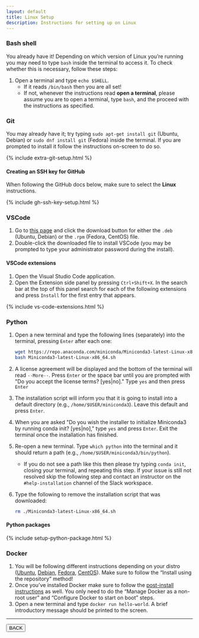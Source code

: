 ```yaml
---
layout: default
title: Linux Setup
description: Instructions for setting up on Linux
---
```


### Bash shell

You already have it! Depending on which version of Linux you’re running you may
need to type `bash` inside the terminal to access it. To check whether this is
necessary, follow these steps:

1. Open a terminal and type `echo $SHELL`.
   -  If it reads `/bin/bash` then you are all set!
   -  If not, whenever the instructions read **open a terminal**,
      please assume you are to open a terminal, type `bash`,
      and the proceed with the instructions as specified.

### Git

You may already have it;
try typing `sudo apt-get install git` (Ubuntu, Debian)
or `sudo dnf install git` (Fedora) inside the terminal.
If you are prompted to install it follow the instructions on-screen to do so.

{% include extra-git-setup.html %}

#### Creating an SSH key for GitHub

When following the GitHub docs below, make sure to select the **Linux** instructions.

{% include gh-ssh-key-setup.html %}

### VSCode

1. Go to [this page](https://code.visualstudio.com/) and click the download
   button for either the `.deb` (Ubuntu, Debian) or the `.rpm` (Fedora, CentOS) file.
1. Double-click the downloaded file to install VSCode
   (you may be prompted to type your administrator password during the install).

#### VSCode extensions

1. Open the Visual Studio Code application.
1. Open the Extension side panel by pressing `Ctrl+Shift+X`.
   In the search bar at the top of this panel
   search for each of the following extensions and press `Install` for the first entry that appears.

{% include vs-code-extensions.html %}

### Python

1. Open a new terminal and type the following lines (separately) into the
   terminal, pressing `Enter` after each one:

   ```bash
   wget https://repo.anaconda.com/miniconda/Miniconda3-latest-Linux-x86_64.sh
   bash Miniconda3-latest-Linux-x86_64.sh
   ```

1. A license agreement will be displayed and the bottom of the terminal will read `--More--`.
   Press `Enter` or the space bar until you are prompted with
   "Do you accept the license terms? [yes|no]."
   Type `yes` and then press `Enter`
1. The installation script will inform you that it is going to install into a default directory (e.g., `/home/$USER/miniconda3`).
   Leave this default and press `Enter`.
1. When you are asked
   "Do you wish the installer to initialize Miniconda3 by running conda init? [yes|no],"
   type `yes` and press `Enter`.
   Exit the terminal once the installation has finished.
1. Re-open a new terminal.
   Type `which python` into the terminal and it should return a path (e.g., `/home/$USER/miniconda3/bin/python`).
   - If you do not see a path like this then please try typing `conda init`,
     closing your terminal, and repeating this step.
     If your issue is still not resolved skip the following step
     and contact an instructor on the `#help-installation` channel of the Slack workspace.
1. Type the following to remove the installation script that was downloaded:

   ```bash
   rm ./Miniconda3-latest-Linux-x86_64.sh
   ```

#### Python packages

{% include setup-python-package.html %}

### Docker

1. You will be following different instructions depending on your distro
   ([Ubuntu](https://docs.docker.com/engine/install/ubuntu/),
   [Debian](https://docs.docker.com/engine/install/debian/),
   [Fedora](https://docs.docker.com/engine/install/fedora/),
   [CentOS](https://docs.docker.com/engine/install/centos/)). Make sure to
   follow the “Install using the repository” method!
1. Once you’ve installed Docker make sure to follow the
   [post-install instructions](https://docs.docker.com/engine/install/linux-postinstall/)
   as well. You only need to do the “Manage Docker as a non-root user” and
   “Configure Docker to start on boot” steps.
1. Open a new terminal and type `docker run hello-world`. A brief introductory
   message should be printed to the screen.

---

<a href="{{ site.url }}/setup/setup.html"><button>BACK</button></a>
